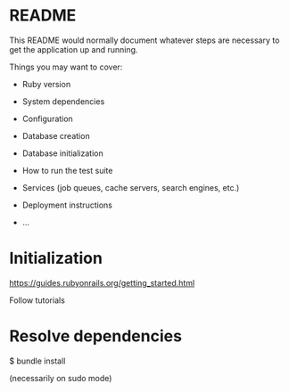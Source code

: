# README

This README would normally document whatever steps are necessary to get the
application up and running.

Things you may want to cover:

* Ruby version

* System dependencies

* Configuration

* Database creation

* Database initialization

* How to run the test suite

* Services (job queues, cache servers, search engines, etc.)

* Deployment instructions

* ...


# Initialization

https://guides.rubyonrails.org/getting_started.html

Follow tutorials

# Resolve dependencies

$ bundle install

(necessarily on sudo mode)



